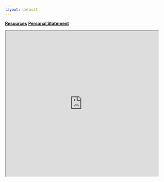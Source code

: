 ```yaml
---
layout: default
---
```

[**Resources**](./resources.html) [**Personal Statement**](./personal-statement.html)

<iframe src="https://estherkassel.github.io/DHAW2023peripleo/" style="width:100%; height:50vw;"></iframe>
